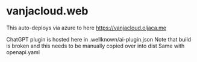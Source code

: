 # vanjacloud.web

This auto-deploys via azure to here https://vanjacloud.oljaca.me

ChatGPT plugin is hosted here in .wellknown/ai-plugin.json
Note that build is broken and this needs to be manually copied over into dist
Same with openapi.yaml